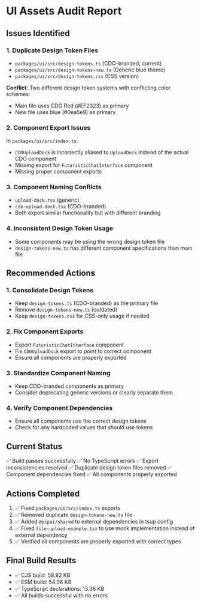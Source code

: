 # UI Assets Audit Report

## Issues Identified

### 1. **Duplicate Design Token Files**
- `packages/ui/src/design-tokens.ts` (CDO-branded, current)
- `packages/ui/src/design-tokens-new.ts` (Generic blue theme)
- `packages/ui/src/design-tokens.css` (CSS version)

**Conflict**: Two different design token systems with conflicting color schemes:
- Main file uses CDO Red (#EF2323) as primary
- New file uses blue (#0ea5e9) as primary

### 2. **Component Export Issues**
In `packages/ui/src/index.ts`:
- `CDOUploadDock` is incorrectly aliased to `UploadDock` instead of the actual CDO component
- Missing export for `FuturisticChatInterface` component
- Missing proper component exports

### 3. **Component Naming Conflicts**
- `upload-dock.tsx` (generic)
- `cdo-upload-dock.tsx` (CDO-branded)
- Both export similar functionality but with different branding

### 4. **Inconsistent Design Token Usage**
- Some components may be using the wrong design token file
- `design-tokens-new.ts` has different component specifications than main file

## Recommended Actions

### 1. **Consolidate Design Tokens**
- Keep `design-tokens.ts` (CDO-branded) as the primary file
- Remove `design-tokens-new.ts` (outdated)
- Keep `design-tokens.css` for CSS-only usage if needed

### 2. **Fix Component Exports**
- Export `FuturisticChatInterface` component
- Fix `CDOUploadDock` export to point to correct component
- Ensure all components are properly exported

### 3. **Standardize Component Naming**
- Keep CDO-branded components as primary
- Consider deprecating generic versions or clearly separate them

### 4. **Verify Component Dependencies**
- Ensure all components use the correct design tokens
- Check for any hardcoded values that should use tokens

## Current Status
✅ Build passes successfully
✅ No TypeScript errors
✅ Export inconsistencies resolved
✅ Duplicate design token files removed
✅ Component dependencies fixed
✅ All components properly exported

## Actions Completed
1. ✅ Fixed `packages/ui/src/index.ts` exports
2. ✅ Removed duplicate `design-tokens-new.ts` file
3. ✅ Added `@pipai/shared` to external dependencies in tsup config
4. ✅ Fixed `file-upload-example.tsx` to use mock implementation instead of external dependency
5. ✅ Verified all components are properly exported with correct types

## Final Build Results
- ✅ CJS build: 58.82 KB
- ✅ ESM build: 54.08 KB  
- ✅ TypeScript declarations: 13.36 KB
- ✅ All builds successful with no errors
